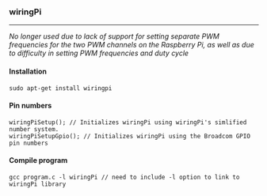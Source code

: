### wiringPi
---
*No longer used due to lack of support for setting separate PWM frequencies for the two PWM channels on the Raspberry Pi, as well as due to difficulty in setting PWM frequencies and duty cycle*
#### Installation
`sudo apt-get install wiringpi`

#### Pin numbers
`wiringPiSetup(); // Initializes wiringPi using wiringPi's simlified number system.`<br>
`wiringPiSetupGpio(); // Initializes wiringPi using the Broadcom GPIO pin numbers`

#### Compile program
`gcc program.c -l wiringPi // need to include -l option to link to wiringPi library`